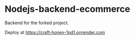 #  Nodejs-backend-ecommerce

Backend for the forked project.

Deploy at https://craft-honey-1pd1.onrender.com
